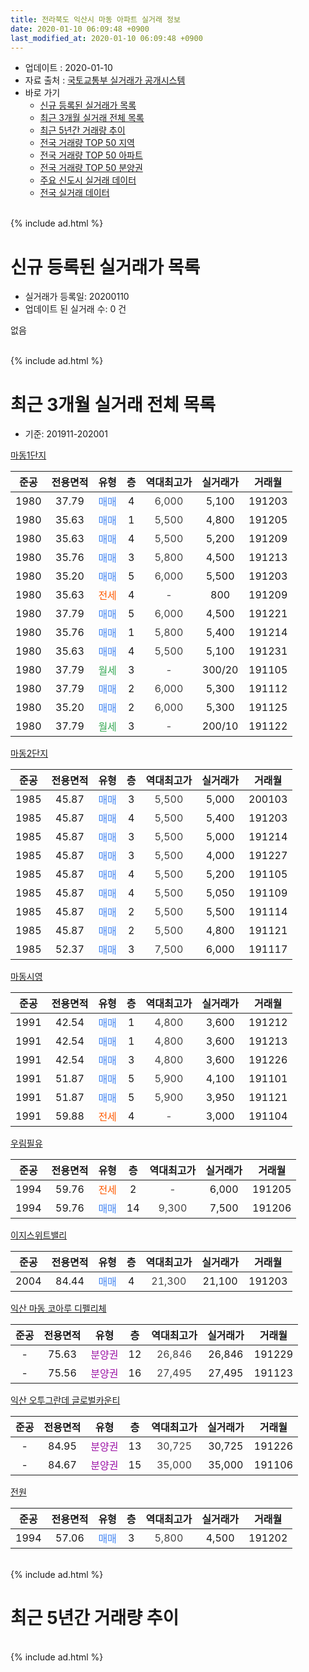 ```yaml
---
title: 전라북도 익산시 마동 아파트 실거래 정보
date: 2020-01-10 06:09:48 +0900
last_modified_at: 2020-01-10 06:09:48 +0900
---
```


* 업데이트 : 2020-01-10
* 자료 출처 : [국토교통부 실거래가 공개시스템](http://rt.molit.go.kr)
* 바로 가기
    * [신규 등록된 실거래가 목록](#신규-등록된-실거래가-목록)
    * [최근 3개월 실거래 전체 목록](#최근-3개월-실거래-전체-목록)
    * [최근 5년간 거래량 추이](#최근-5년간-거래량-추이)
    * [전국 거래량 TOP 50 지역](https://inasie.github.io/apt-trade-info/최근-3개월-전국에서-가장-거래가-많이-발생한-지역)
    * [전국 거래량 TOP 50 아파트](https://inasie.github.io/apt-trade-info/최근-3개월-전국에서-가장-거래가-많이-발생한-아파트)
    * [전국 거래량 TOP 50 분양권](https://inasie.github.io/apt-trade-info/최근-3개월-전국에서-가장-거래가-많이-발생한-분양권)
    * [주요 신도시 실거래 데이터](https://inasie.github.io/apt-trade-info/주요-신도시)
    * [전국 실거래 데이터](https://inasie.github.io/apt-trade-info/전국)
<br>
{% include ad.html %}
<br>

# 신규 등록된 실거래가 목록
* 실거래가 등록일: 20200110
* 업데이트 된 실거래 수: 0 건

없음

<br>
{% include ad.html %}
<br>

# 최근 3개월 실거래 전체 목록
* 기준: 201911-202001


[마동1단지](https://search.naver.com/search.naver?query=%EC%A0%84%EB%9D%BC%EB%B6%81%EB%8F%84+%EC%9D%B5%EC%82%B0%EC%8B%9C+%EB%A7%88%EB%8F%99+%EB%A7%88%EB%8F%991%EB%8B%A8%EC%A7%80)

|준공|전용면적|유형|층|역대최고가|실거래가|거래월|
|:---:|:---:|:---:|:---:|:---:|:---:|:---:|
|1980|37.79|<span style="color:#4285f3">매매</span>|4|<span style="color:#444444">6,000</span>|5,100|191203|
|1980|35.63|<span style="color:#4285f3">매매</span>|1|<span style="color:#444444">5,500</span>|4,800|191205|
|1980|35.63|<span style="color:#4285f3">매매</span>|4|<span style="color:#444444">5,500</span>|5,200|191209|
|1980|35.76|<span style="color:#4285f3">매매</span>|3|<span style="color:#444444">5,800</span>|4,500|191213|
|1980|35.20|<span style="color:#4285f3">매매</span>|5|<span style="color:#444444">6,000</span>|5,500|191203|
|1980|35.63|<span style="color:#ff5a00">전세</span>|4|<span style="color:#444444">-</span>|800|191209|
|1980|37.79|<span style="color:#4285f3">매매</span>|5|<span style="color:#444444">6,000</span>|4,500|191221|
|1980|35.76|<span style="color:#4285f3">매매</span>|1|<span style="color:#444444">5,800</span>|5,400|191214|
|1980|35.63|<span style="color:#4285f3">매매</span>|4|<span style="color:#444444">5,500</span>|5,100|191231|
|1980|37.79|<span style="color:#34a853">월세</span>|3|<span style="color:#444444">-</span>|300/20|191105|
|1980|37.79|<span style="color:#4285f3">매매</span>|2|<span style="color:#444444">6,000</span>|5,300|191112|
|1980|35.20|<span style="color:#4285f3">매매</span>|2|<span style="color:#444444">6,000</span>|5,300|191125|
|1980|37.79|<span style="color:#34a853">월세</span>|3|<span style="color:#444444">-</span>|200/10|191122|

[마동2단지](https://search.naver.com/search.naver?query=%EC%A0%84%EB%9D%BC%EB%B6%81%EB%8F%84+%EC%9D%B5%EC%82%B0%EC%8B%9C+%EB%A7%88%EB%8F%99+%EB%A7%88%EB%8F%992%EB%8B%A8%EC%A7%80)

|준공|전용면적|유형|층|역대최고가|실거래가|거래월|
|:---:|:---:|:---:|:---:|:---:|:---:|:---:|
|1985|45.87|<span style="color:#4285f3">매매</span>|3|<span style="color:#444444">5,500</span>|5,000|200103|
|1985|45.87|<span style="color:#4285f3">매매</span>|4|<span style="color:#444444">5,500</span>|5,400|191203|
|1985|45.87|<span style="color:#4285f3">매매</span>|3|<span style="color:#444444">5,500</span>|5,000|191214|
|1985|45.87|<span style="color:#4285f3">매매</span>|3|<span style="color:#444444">5,500</span>|4,000|191227|
|1985|45.87|<span style="color:#4285f3">매매</span>|4|<span style="color:#444444">5,500</span>|5,200|191105|
|1985|45.87|<span style="color:#4285f3">매매</span>|4|<span style="color:#444444">5,500</span>|5,050|191109|
|1985|45.87|<span style="color:#4285f3">매매</span>|2|<span style="color:#444444">5,500</span>|5,500|191114|
|1985|45.87|<span style="color:#4285f3">매매</span>|2|<span style="color:#444444">5,500</span>|4,800|191121|
|1985|52.37|<span style="color:#4285f3">매매</span>|3|<span style="color:#444444">7,500</span>|6,000|191117|

[마동시영](https://search.naver.com/search.naver?query=%EC%A0%84%EB%9D%BC%EB%B6%81%EB%8F%84+%EC%9D%B5%EC%82%B0%EC%8B%9C+%EB%A7%88%EB%8F%99+%EB%A7%88%EB%8F%99%EC%8B%9C%EC%98%81)

|준공|전용면적|유형|층|역대최고가|실거래가|거래월|
|:---:|:---:|:---:|:---:|:---:|:---:|:---:|
|1991|42.54|<span style="color:#4285f3">매매</span>|1|<span style="color:#444444">4,800</span>|3,600|191212|
|1991|42.54|<span style="color:#4285f3">매매</span>|1|<span style="color:#444444">4,800</span>|3,600|191213|
|1991|42.54|<span style="color:#4285f3">매매</span>|3|<span style="color:#444444">4,800</span>|3,600|191226|
|1991|51.87|<span style="color:#4285f3">매매</span>|5|<span style="color:#444444">5,900</span>|4,100|191101|
|1991|51.87|<span style="color:#4285f3">매매</span>|5|<span style="color:#444444">5,900</span>|3,950|191121|
|1991|59.88|<span style="color:#ff5a00">전세</span>|4|<span style="color:#444444">-</span>|3,000|191104|

[우림필유](https://search.naver.com/search.naver?query=%EC%A0%84%EB%9D%BC%EB%B6%81%EB%8F%84+%EC%9D%B5%EC%82%B0%EC%8B%9C+%EB%A7%88%EB%8F%99+%EC%9A%B0%EB%A6%BC%ED%95%84%EC%9C%A0)

|준공|전용면적|유형|층|역대최고가|실거래가|거래월|
|:---:|:---:|:---:|:---:|:---:|:---:|:---:|
|1994|59.76|<span style="color:#ff5a00">전세</span>|2|<span style="color:#444444">-</span>|6,000|191205|
|1994|59.76|<span style="color:#4285f3">매매</span>|14|<span style="color:#444444">9,300</span>|7,500|191206|

[이지스위트밸리](https://search.naver.com/search.naver?query=%EC%A0%84%EB%9D%BC%EB%B6%81%EB%8F%84+%EC%9D%B5%EC%82%B0%EC%8B%9C+%EB%A7%88%EB%8F%99+%EC%9D%B4%EC%A7%80%EC%8A%A4%EC%9C%84%ED%8A%B8%EB%B0%B8%EB%A6%AC)

|준공|전용면적|유형|층|역대최고가|실거래가|거래월|
|:---:|:---:|:---:|:---:|:---:|:---:|:---:|
|2004|84.44|<span style="color:#4285f3">매매</span>|4|<span style="color:#444444">21,300</span>|21,100|191203|

[익산 마동 코아루 디펠리체](https://search.naver.com/search.naver?query=%EC%A0%84%EB%9D%BC%EB%B6%81%EB%8F%84+%EC%9D%B5%EC%82%B0%EC%8B%9C+%EB%A7%88%EB%8F%99+%EC%9D%B5%EC%82%B0+%EB%A7%88%EB%8F%99+%EC%BD%94%EC%95%84%EB%A3%A8+%EB%94%94%ED%8E%A0%EB%A6%AC%EC%B2%B4)

|준공|전용면적|유형|층|역대최고가|실거래가|거래월|
|:---:|:---:|:---:|:---:|:---:|:---:|:---:|
|-|75.63|<span style="color:#9C11A5">분양권</span>|12|<span style="color:#444444">26,846</span>|26,846|191229|
|-|75.56|<span style="color:#9C11A5">분양권</span>|16|<span style="color:#444444">27,495</span>|27,495|191123|

[익산 오투그란데 글로벌카운티](https://search.naver.com/search.naver?query=%EC%A0%84%EB%9D%BC%EB%B6%81%EB%8F%84+%EC%9D%B5%EC%82%B0%EC%8B%9C+%EB%A7%88%EB%8F%99+%EC%9D%B5%EC%82%B0+%EC%98%A4%ED%88%AC%EA%B7%B8%EB%9E%80%EB%8D%B0+%EA%B8%80%EB%A1%9C%EB%B2%8C%EC%B9%B4%EC%9A%B4%ED%8B%B0)

|준공|전용면적|유형|층|역대최고가|실거래가|거래월|
|:---:|:---:|:---:|:---:|:---:|:---:|:---:|
|-|84.95|<span style="color:#9C11A5">분양권</span>|13|<span style="color:#444444">30,725</span>|30,725|191226|
|-|84.67|<span style="color:#9C11A5">분양권</span>|15|<span style="color:#444444">35,000</span>|35,000|191106|

[전원](https://search.naver.com/search.naver?query=%EC%A0%84%EB%9D%BC%EB%B6%81%EB%8F%84+%EC%9D%B5%EC%82%B0%EC%8B%9C+%EB%A7%88%EB%8F%99+%EC%A0%84%EC%9B%90)

|준공|전용면적|유형|층|역대최고가|실거래가|거래월|
|:---:|:---:|:---:|:---:|:---:|:---:|:---:|
|1994|57.06|<span style="color:#4285f3">매매</span>|3|<span style="color:#444444">5,800</span>|4,500|191202|


<br>
{% include ad.html %}
<br>

# 최근 5년간 거래량 추이


<div style="width:100%;">
    <canvas id="deal_progress" height="200"></canvas>
</div>

<script>
new Chart(document.getElementById("deal_progress"), {
    type: 'line',
    data: {
        labels: ['201501','201502','201503','201504','201505','201506','201507','201508','201509','201510','201511','201512','201601','201602','201603','201604','201605','201606','201607','201608','201609','201610','201611','201612','201701','201702','201703','201704','201705','201706','201707','201708','201709','201710','201711','201712','201801','201802','201803','201804','201805','201806','201807','201808','201809','201810','201811','201812','201901','201902','201903','201904','201905','201906','201907','201908','201909','201910','201911','201912','202001'],
        datasets: [{
            label: '매매',
            pointRadius: 1,
            data: [19, 7, 12, 12, 14, 13, 13, 17, 10, 17, 9, 11, 13, 6, 9, 21, 17, 10, 13, 12, 10, 26, 12, 17, 11, 14, 24, 14, 15, 21, 16, 14, 11, 18, 9, 14, 14, 12, 20, 10, 9, 15, 14, 11, 23, 14, 9, 14, 12, 21, 14, 18, 11, 13, 13, 4, 11, 14, 11, 19, 1],
            borderColor: "rgba(255, 201, 14, 1)",
            backgroundColor: "rgba(255, 201, 14, 0.5)",
            fill: false,
            lineTension: 0
        },{
            label: '전월세',
            pointRadius: 1,
            data: [6, 4, 6, 10, 7, 8, 1, 3, 4, 8, 5, 4, 4, 4, 1, 5, 6, 3, 2, 1, 5, 5, 5, 5, 5, 6, 4, 5, 8, 0, 3, 3, 1, 4, 0, 6, 7, 1, 3, 4, 6, 5, 2, 2, 3, 1, 5, 0, 4, 4, 2, 2, 5, 6, 4, 7, 1, 3, 3, 2, 0],
            borderColor: "rgba(0, 141, 185, 1)",
            backgroundColor: "rgba(0, 141, 185, 0.5)",
            fill: false,
            lineTension: 0
        }
        ]
    },
    options: {
        responsive: true,
        title: {
            display: false
        },
        tooltips: {
            mode: 'index',
            intersect: false
        },
        hover: {
            mode: 'nearest',
            intersect: true
        },
        scales: {
            xAxes: [{
                display: true,
                scaleLabel: {
                    display: true,
                    labelString: '년/월'
                }
            }],
            yAxes: [{
                display: true,
                ticks: {
                    suggestedMin: 0,
                },
                scaleLabel: {
                    display: true,
                    labelString: '실거래 수'
                }
            }]
        }
    }
});

</script>


<br>
{% include ad.html %}
<br>

